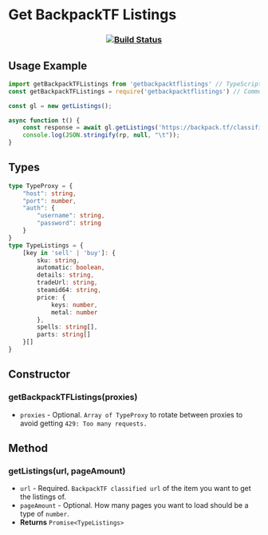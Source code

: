 # Get BackpackTF Listings
### <p align="center">[![Build Status](https://travis-ci.com/Preport/getBackpackTFListings.svg?branch=main)](https://travis-ci.com/Preport/getBackpackTFListings)</p>
## Usage Example
```typescript
import getBackpackTFListings from 'getbackpacktflistings' // TypeScript
const getBackpackTFListings = require('getbackpacktflistings') // CommonJS

const gl = new getListings();

async function t() {
    const response = await gl.getListings('https://backpack.tf/classifieds?item=Bill%27s%20Hat&quality=6&tradable=1&craftable=1&australium=-1&killstreak_tier=0')
    console.log(JSON.stringify(rp, null, "\t"));
}
```
## Types
```typescript
type TypeProxy = {
    "host": string,
    "port": number,
    "auth": {
        "username": string,
        "password": string
    }
}
type TypeListings = {
    [key in 'sell' | 'buy']: {
        sku: string,
        automatic: boolean,
        details: string,
        tradeUrl: string,
        steamid64: string,
        price: {
            keys: number,
            metal: number
        },
        spells: string[],
        parts: string[]
    }[]
}
```
## Constructor
### getBackpackTFListings(proxies)
- `proxies` - Optional. `Array of TypeProxy` to rotate between proxies to avoid getting `429: Too many requests.`
## Method
### getListings(url, pageAmount)
- `url` - Required. `BackpackTF classified url` of the item you want to get the listings of.
- `pageAmount` - Optional. How many pages you want to load should be a type of `number`.
- **Returns** `Promise<TypeListings>`